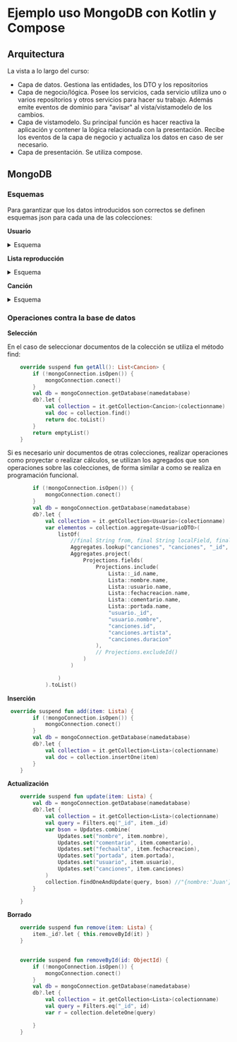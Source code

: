 # Ejemplo uso MongoDB con Kotlin y Compose

## Arquitectura

La vista a lo largo del curso:

 - Capa de datos. Gestiona las entidades, los DTO y los repositorios
 - Capa de negocio/lógica. Posee los servicios, cada servicio utiliza uno o varios repositorios y otros servicios para hacer su trabajo. Además emite eventos de dominio para "avisar" al vista/vistamodelo de los cambios.
 - Capa de vistamodelo. Su principal función es hacer reactiva la aplicación y contener la lógica relacionada con la presentación. Recibe los eventos de la capa de negocio y actualiza los datos en caso de ser necesario.
 - Capa de presentación. Se utiliza compose.
 
## MongoDB

### Esquemas
Para garantizar que los datos introducidos son correctos se definen esquemas json para cada una de las colecciones:
 
**Usuario**
<details>
<summary>Esquema</summary>

```
{
  $jsonSchema: {
    bsonType: 'object',
    required: [
      'nombre',
      'password',
      'fechaalta',
      'listas'
    ],
    properties: {
      nombre: {
        bsonType: 'string',
        minLength: 3,
        maxLength: 40,
        description: 'nombre del usuario'
      },
      password: {
        bsonType: 'string',
        minLength: 8,
        description: 'password con longitud de al menos 8'
      },
      fechaalta: {
        bsonType: 'long',
        description: 'Duración con timespan'
      },
      ultimaconexion: {
        bsonType: 'long',
        description: 'Duración con timespan'
      },
      listas: {
        bsonType: 'array',
        maximum: 50,
        items: {
          bsonType: 'objectId'
        }
      },
      avatar: {
        bsonType: 'object',
        required: [
          'filename',
          'imagen',
          'mime'
        ],
        properties: {
          filename: {
            bsonType: 'string',
            description: 'Nombre del archivo de la imagen'
          },
          imagen: {
            bsonType: 'binData',
            description: 'Imagen pequeña'
          },
          mime: {
            bsonType: 'string',
            'enum': [
              'image/jpeg',
              'image/png',
              'image/gif'
            ]
          }
        }
      }
    }
  }
}


```
</details>


**Lista reproducción**

<details>
<summary>Esquema</summary>

``` 
{
  $jsonSchema: {
    bsonType: 'object',
    required: [
      'nombre',
      'comentario',
      'usuario',
      'fechacreacion',
      'portada',
      'canciones'
    ],
    properties: {
      nombre: {
        bsonType: 'string',
        minLength: 3,
        maxLength: 40,
        description: 'nombre de la lista'
      },
      usuario: {
        bsonType: 'objectId',
        description: 'id del usuario'
      },
      comentario: {
        bsonType: 'string',
        maxLength: 250,
        description: 'comentario'
      },
      fechacreacion: {
        bsonType: 'long',
        description: 'Fecha creación'
      },
      canciones: {
        bsonType: 'array',
        items: {
          bsonType: 'objectId'
        }
      },
      portada: {
        bsonType: 'object',
        required: [
          'filename',
          'imagen',
          'mime'
        ],
        properties: {
          filename: {
            bsonType: 'string',
            description: 'Nombre del archivo de la imagen'
          },
          imagen: {
            bsonType: 'binData',
            description: 'Imagen pequeña'
          },
          mime: {
            bsonType: 'string',
            'enum': [
              'image/jpeg',
              'image/png',
              'image/gif'
            ]
          }
        }
      }
    }
  }
}
```
</details>

**Canción**
<details>
<summary>Esquema</summary>

``` 
{
  $jsonSchema: {
    bsonType: 'object',
    required: [
      'titulo',
      'artista',
      'comentario',
      'duracion'
    ],
    properties: {
      titulo: {
        bsonType: 'string',
        minLength: 3,
        maxLength: 200,
        description: 'titulo de la canción'
      },
      artista: {
        bsonType: 'string',
        minLength: 3,
        maxLength: 40,
        description: 'nombre del artista/grupo'
      },
      any: {
        bsonType: 'int',
        minimum: 1700,
        maximum: 4000,
        description: 'anyo de la cancion'
      },
      duracion: {
        bsonType: 'int',
        minimum: 1,
        description: 'duración en segundos'
      },
      letra: {
        bsonType: 'string'
      }
    }
  }
}
```

</details>

### Operaciones contra la base de datos

**Selección**

En el caso de seleccionar documentos de la colección se utiliza el método find:

``` kotlin
    override suspend fun getAll(): List<Cancion> {
        if (!mongoConnection.isOpen()) {
            mongoConnection.conect()
        }
        val db = mongoConnection.getDatabase(namedatabase)
        db?.let {
            val collection = it.getCollection<Cancion>(colectionname)
            val doc = collection.find()
            return doc.toList()
        }
        return emptyList()
    }
```

Si es necesario unir documentos de otras colecciones, realizar operaciones como proyectar o realizar cálculos, se utilizan los agregados que son operaciones sobre
las colecciones, de forma similar a como se realiza en programación funcional.

```kotlin
        if (!mongoConnection.isOpen()) {
            mongoConnection.conect()
        }
        val db = mongoConnection.getDatabase(namedatabase)
        db?.let {
            val collection = it.getCollection<Usuario>(colectionname)
            var elementos = collection.aggregate<UsuarioDTO>(
                listOf(
                    //final String from, final String localField, final String foreignField, final String as
                    Aggregates.lookup("canciones", "canciones", "_id", "canciones"),
                    Aggregates.project(
                        Projections.fields(
                            Projections.include(
                                Lista::_id.name,
                                Lista::nombre.name,
                                Lista::usuario.name,
                                Lista::fechacreacion.name,
                                Lista::comentario.name,
                                Lista::portada.name,
                                "usuario._id",
                                "usuario.nombre",
                                "canciones.id",
                                "canciones.artista",
                                "canciones.duracion"
                            ),
                            // Projections.excludeId()
                        )
                    )

                )
            ).toList()
```

**Inserción**

``` Kotlin
 override suspend fun add(item: Lista) {
        if (!mongoConnection.isOpen()) {
            mongoConnection.conect()
        }
        val db = mongoConnection.getDatabase(namedatabase)
        db?.let {
            val collection = it.getCollection<Lista>(colectionname)
            val doc = collection.insertOne(item)
        }
    }
```

**Actualización**

``` kotlin
    override suspend fun update(item: Lista) {
        val db = mongoConnection.getDatabase(namedatabase)
        db?.let {
            val collection = it.getCollection<Lista>(colectionname)
            val query = Filters.eq("_id", item._id)
            var bson = Updates.combine(
                Updates.set("nombre", item.nombre),
                Updates.set("comentario", item.comentario),
                Updates.set("fechaalta", item.fechacreacion),
                Updates.set("portada", item.portada),
                Updates.set("usuario", item.usuario),
                Updates.set("canciones", item.canciones)
            )
            collection.findOneAndUpdate(query, bson) //"{nombre:'Juan'}" )
        }

    }
```

**Borrado**

``` kotlin
    override suspend fun remove(item: Lista) {
        item._id?.let { this.removeById(it) }
    }

   
    override suspend fun removeById(id: ObjectId) {
        if (!mongoConnection.isOpen()) {
            mongoConnection.conect()
        }
        val db = mongoConnection.getDatabase(namedatabase)
        db?.let {
            val collection = it.getCollection<Lista>(colectionname)
            val query = Filters.eq("_id", id)
            var r = collection.deleteOne(query)

        }
    }

```